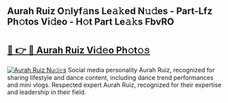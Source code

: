 ## Aurah Ruiz O𝚗lyf𝚊ns Le𝚊𝚔ed N𝚞𝚍es - Part-Lfz Ph𝚘tos Vi𝚍eo - H𝚘t Part Le𝚊𝚔s FbvRO

# <h2><a href="http://hf08hgi.feru.top/?c=Aurah+Ruiz">🔗 👉 🔴 Aurah Ruiz Vi𝚍𝚎o Ph𝚘t𝚘𝚜</a></h2>

[![Aurah Ruiz Nu𝚍𝚎s](https://i.imgur.com/0TWrTi3.gif)](http://hf08hgi.feru.top/?c=Aurah+Ruiz)
Social media personality Aurah Ruiz, recognized for sharing lifestyle and dance content, including dance trend performances and mini vlogs. Respected expert Aurah Ruiz, recognized for their expertise and leadership in their field. 
